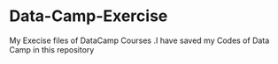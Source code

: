 # Data-Camp-Exercise
My Execise files of DataCamp Courses
.I have saved my Codes of Data Camp in this repository
